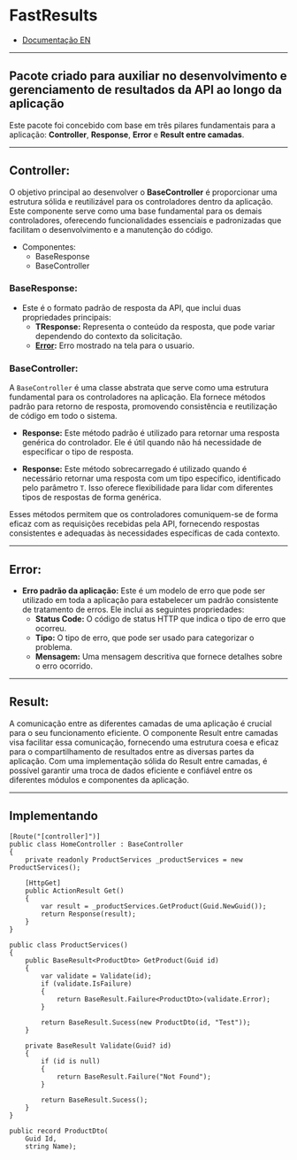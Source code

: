 # FastResults

- [Documentação EN](https://github.com/AkioSerizawa/FastResults/blob/main/README.md)

---

## Pacote criado para auxiliar no desenvolvimento e gerenciamento de resultados da API ao longo da aplicação

Este pacote foi concebido com base em três pilares fundamentais para a aplicação:
**Controller**, **Response**, **Error** e **Result entre camadas**.

---

## Controller:

O objetivo principal ao desenvolver o **BaseController** é proporcionar uma estrutura sólida e reutilizável para os
controladores dentro da aplicação. Este componente serve como uma base fundamental para os demais controladores,
oferecendo funcionalidades essenciais e padronizadas que facilitam o desenvolvimento e a manutenção do código.

- Componentes:
    - BaseResponse
    - BaseController

### BaseResponse:

- Este é o formato padrão de resposta da API, que inclui duas propriedades principais:
  - **TResponse:** Representa o conteúdo da resposta, que pode variar dependendo do contexto da solicitação.
  - **[Error](#error):** Erro mostrado na tela para o usuario.

### BaseController:

A `BaseController` é uma classe abstrata que serve como uma estrutura fundamental para os controladores na aplicação. 
Ela fornece métodos padrão para retorno de resposta, promovendo consistência e reutilização de código em todo o sistema.

- **Response:** Este método padrão é utilizado para retornar uma resposta genérica do controlador. Ele é útil quando não há necessidade de especificar o tipo de resposta.

- **Response<T>:** Este método sobrecarregado é utilizado quando é necessário retornar uma resposta com um tipo específico, identificado pelo parâmetro `T`. Isso oferece flexibilidade para lidar com diferentes tipos de respostas de forma genérica.

Esses métodos permitem que os controladores comuniquem-se de forma eficaz com as requisições recebidas pela API, 
fornecendo respostas consistentes e adequadas às necessidades específicas de cada contexto.

---

## Error:

- **Erro padrão da aplicação:** Este é um modelo de erro que pode ser utilizado em toda a aplicação para estabelecer um padrão consistente de tratamento de erros. Ele inclui as seguintes propriedades:
  - **Status Code:** O código de status HTTP que indica o tipo de erro que ocorreu.
  - **Tipo:** O tipo de erro, que pode ser usado para categorizar o problema.
  - **Mensagem:** Uma mensagem descritiva que fornece detalhes sobre o erro ocorrido.

---

## Result:
A comunicação entre as diferentes camadas de uma aplicação é crucial para o seu funcionamento eficiente. 
O componente Result entre camadas visa facilitar essa comunicação, fornecendo uma estrutura coesa e eficaz para o 
compartilhamento de resultados entre as diversas partes da aplicação. Com uma implementação sólida do Result entre camadas, 
é possível garantir uma troca de dados eficiente e confiável entre os diferentes módulos e componentes da aplicação.

--- 

## Implementando
```.ASP.NET (C#)
[Route("[controller]")]
public class HomeController : BaseController
{
    private readonly ProductServices _productServices = new ProductServices();

    [HttpGet]
    public ActionResult Get()
    {
        var result = _productServices.GetProduct(Guid.NewGuid());
        return Response(result);
    }
}

public class ProductServices()
{
    public BaseResult<ProductDto> GetProduct(Guid id)
    {
        var validate = Validate(id);
        if (validate.IsFailure)
        {
            return BaseResult.Failure<ProductDto>(validate.Error);
        }

        return BaseResult.Sucess(new ProductDto(id, "Test"));
    }

    private BaseResult Validate(Guid? id)
    {
        if (id is null)
        {
            return BaseResult.Failure("Not Found");
        }

        return BaseResult.Sucess();
    }
}

public record ProductDto(
    Guid Id,
    string Name);
```